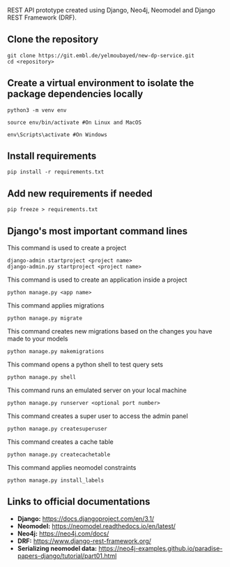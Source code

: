 REST API prototype created using Django, Neo4j, Neomodel and Django REST Framework (DRF).

## Clone the repository
~~~
git clone https://git.embl.de/yelmoubayed/new-dp-service.git    
cd <repository>
~~~

## Create a virtual environment to isolate the package dependencies locally
~~~
python3 -m venv env 
~~~
~~~
source env/bin/activate #On Linux and MacOS  
~~~
~~~
env\Scripts\activate #On Windows    
~~~

## Install requirements
~~~
pip install -r requirements.txt
~~~

## Add new requirements if needed 
~~~
pip freeze > requirements.txt
~~~

## Django's most important command lines

This command is used to create a project
~~~
django-admin startproject <project name>
django-admin.py startproject <project name>
~~~

This command is used to create an application inside a project
~~~
python manage.py <app name>
~~~

This command applies migrations
~~~
python manage.py migrate
~~~

This command creates new migrations based on the changes you have made to your models
~~~
python manage.py makemigrations
~~~

This command opens a python shell to test query sets
~~~
python manage.py shell
~~~

This command runs an emulated server on your local machine
~~~
python manage.py runserver <optional port number>
~~~

This command creates a super user to access the admin panel
~~~
python manage.py createsuperuser
~~~

This command creates a cache table 
~~~
python manage.py createcachetable
~~~

This command applies neomodel constraints
~~~
python manage.py install_labels 
~~~

## Links to official documentations

* **Django:** <https://docs.djangoproject.com/en/3.1/>
* **Neomodel:** <https://neomodel.readthedocs.io/en/latest/>
* **Neo4j:** <https://neo4j.com/docs/>
* **DRF:** <https://www.django-rest-framework.org/>
* **Serializing neomodel data:** <https://neo4j-examples.github.io/paradise-papers-django/tutorial/part01.html>